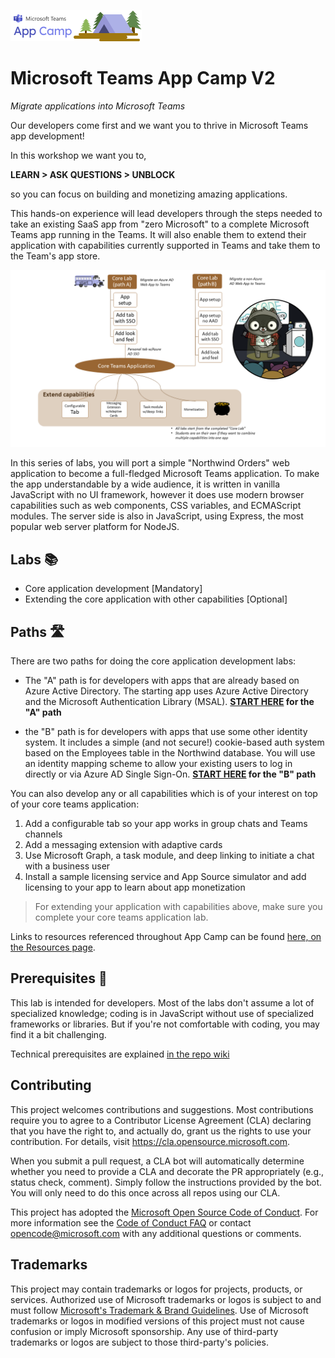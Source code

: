 ![Teams App Camp](./assets/code-lab-banner.png)

# Microsoft Teams App Camp V2

_Migrate applications into Microsoft Teams_

Our developers come first and we want you to thrive in Microsoft Teams app development! 

In this workshop we want you to,

**LEARN > ASK QUESTIONS > UNBLOCK**

so you can focus on building and monetizing amazing applications.

This hands-on experience will lead developers through the steps needed to take an existing SaaS app from "zero Microsoft" to a complete Microsoft Teams app running in the Teams.
It will also enable them to extend their application with capabilities currently supported in Teams and take them to the Team's app store.

![app-camp](./assets/appcamp-readme.png)

In this series of labs, you will port a simple "Northwind Orders" web application to become a full-fledged Microsoft Teams application. To make the app understandable by a wide audience, it is written in vanilla JavaScript with no UI framework, however it does use modern browser capabilities such as web components, CSS variables, and ECMAScript modules. The server side is also in JavaScript, using Express, the most popular web server platform for NodeJS.

## Labs 📚

- Core application development [Mandatory]
- Extending the core application with other capabilities [Optional]


## Paths 🛣️

There are two paths for doing the core application development labs:

* The "A" path is for developers with apps that are already based on Azure Active Directory. The starting app uses Azure Active Directory and the Microsoft Authentication Library (MSAL).
**[START HERE](./lab-instructions/aad/A01-begin-app.md) for the "A" path**

* the "B" path is for developers with apps that use some other identity system. It includes a simple (and not secure!) cookie-based auth system based on the Employees table in the Northwind database. You will use an identity mapping scheme to allow your existing users to log in directly or via Azure AD Single Sign-On.
**[START HERE](./lab-instructions/bespoke/B01-begin-app.md) for the "B" path**

You can also develop any or all capabilities which is of your interest on top of your core teams application:

1. Add a configurable tab so your app works in group chats and Teams channels
2. Add a messaging extension with adaptive cards
3. Use Microsoft Graph, a task module, and deep linking to initiate a chat with a business user
4. Install a sample licensing service and App Source simulator and add licensing to your app to learn about app monetization

> For extending your application with capabilities above, make sure you complete your core teams application lab.

Links to resources referenced throughout App Camp can be found [here, on the Resources page](./docs/Resources.md).


## Prerequisites 📃 

This lab is intended for developers. Most of the labs don't assume a lot of specialized knowledge; coding is  in JavaScript without use of specialized frameworks or libraries. But if you're not comfortable with coding, you may find it a bit challenging.

Technical prerequisites are explained [in the repo wiki](https://github.com/OfficeDev/m365-msteams-northwind-app-samples/wiki/Prerequisites)

## Contributing

This project welcomes contributions and suggestions.  Most contributions require you to agree to a
Contributor License Agreement (CLA) declaring that you have the right to, and actually do, grant us
the rights to use your contribution. For details, visit https://cla.opensource.microsoft.com.

When you submit a pull request, a CLA bot will automatically determine whether you need to provide
a CLA and decorate the PR appropriately (e.g., status check, comment). Simply follow the instructions
provided by the bot. You will only need to do this once across all repos using our CLA.

This project has adopted the [Microsoft Open Source Code of Conduct](https://opensource.microsoft.com/codeofconduct/).
For more information see the [Code of Conduct FAQ](https://opensource.microsoft.com/codeofconduct/faq/) or
contact [opencode@microsoft.com](mailto:opencode@microsoft.com) with any additional questions or comments.

## Trademarks

This project may contain trademarks or logos for projects, products, or services. Authorized use of Microsoft 
trademarks or logos is subject to and must follow 
[Microsoft's Trademark & Brand Guidelines](https://www.microsoft.com/en-us/legal/intellectualproperty/trademarks/usage/general).
Use of Microsoft trademarks or logos in modified versions of this project must not cause confusion or imply Microsoft sponsorship.
Any use of third-party trademarks or logos are subject to those third-party's policies.
